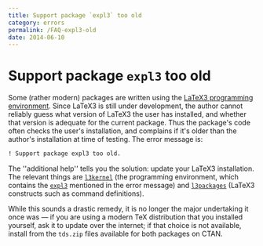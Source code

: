 ```yaml
---
title: Support package `expl3` too old
category: errors
permalink: /FAQ-expl3-old
date: 2014-06-10
---
```


# Support package `expl3` too old

Some (rather modern) packages are written using the 
[LaTeX3 programming environment](FAQ-LaTeX3).  Since LaTeX3
is still under development, the author cannot reliably guess what
version of LaTeX3 the user has installed, and whether that version
is adequate for the current package.  Thus the package's code often
checks the user's installation, and complains if it's older than the
author's installation at time of testing.  The error message is:
```latex
! Support package expl3 too old.
```
The ''additional help'' tells you the solution: update your LaTeX3
installation.  The relevant things are [`l3kernel`](https://ctan.org/pkg/l3kernel) (the
programming environment, which contains the [`expl3`](https://ctan.org/pkg/expl3) mentioned
in the error message) and [`l3packages`](https://ctan.org/pkg/l3packages) (LaTeX3 constructs
such as command definitions).

While this sounds a drastic remedy, it is no longer the major
undertaking it once was&nbsp;&mdash; if you are using a modern TeX
distribution that you installed yourself, ask it to update over the
internet; if that choice is not available, install from the
`tds.zip` files available for both packages on CTAN.

